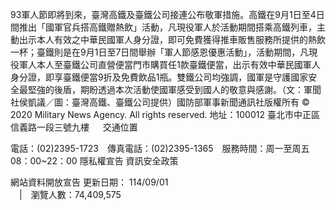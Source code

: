 93軍人節即將到來，臺灣高鐵及臺鐵公司接連公布敬軍措施。高鐵在9月1日至4日間推出「國軍官兵搭高鐵贈熱飲」活動，凡現役軍人於活動期間搭乘高鐵列車，主動出示本人有效之中華民國軍人身分證，即可免費獲得推車販售服務所提供的熱飲一杯；臺鐵則是在9月1日至7日間舉辦「軍人節感恩優惠活動」，活動期間，凡現役軍人本人至臺鐵公司直營便當門市購買任1款臺鐵便當，出示有效中華民國軍人身分證，即享臺鐵便當9折及免費飲品1瓶。雙鐵公司均強調，國軍是守護國家安全最堅強的後盾，期盼透過本次活動使國軍感受到國人的敬意與感謝。（文：軍聞社侯凱議／圖：臺灣高鐵、臺鐵公司提供）國防部軍事新聞通訊社版權所有 © 2020 Military News Agency. All rights reserved.
地址：100012 臺北市中正區信義路一段三號九樓
               
              交通位置

電話：(02)2395-1723 傳真電話：(02)2395-1365 服務時間：周一至周五08：00~22：00
隱私權宣告
資訊安全政策
            
網站資料開放宣告
更新日期：
114/09/01            
             | 瀏覽人數：74,409,575